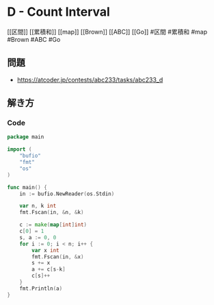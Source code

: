 # D - Count Interval
[[区間]] [[累積和]] [[map]] [[Brown]] [[ABC]] [[Go]]
#区間 #累積和 #map #Brown #ABC #Go 

## 問題
- https://atcoder.jp/contests/abc233/tasks/abc233_d

## 解き方
### Code
```go
package main

import (
	"bufio"
	"fmt"
	"os"
)

func main() {
	in := bufio.NewReader(os.Stdin)

	var n, k int
	fmt.Fscan(in, &n, &k)

	c := make(map[int]int)
	c[0] = 1
	s, a := 0, 0
	for i := 0; i < n; i++ {
		var x int
		fmt.Fscan(in, &x)
		s += x
		a += c[s-k]
		c[s]++
	}
	fmt.Println(a)
}
```